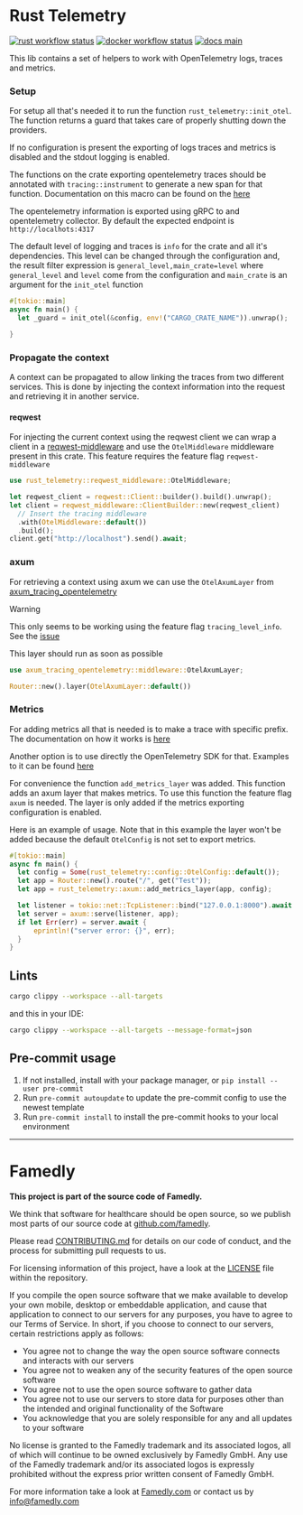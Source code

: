 # Rust Telemetry

[![rust workflow status][badge-rust-workflow-img]][badge-rust-workflow-url]
[![docker workflow status][badge-docker-workflow-img]][badge-docker-workflow-url]
[![docs main][badge-docs-main-img]][badge-docs-main-url]

[badge-rust-workflow-img]: https://github.com/famedly/rust-library-template/actions/workflows/rust.yml/badge.svg
[badge-rust-workflow-url]: https://github.com/famedly/rust-library-template/commits/main
[badge-docker-workflow-img]: https://github.com/famedly/rust-library-template/actions/workflows/docker.yml/badge.svg
[badge-docker-workflow-url]: https://github.com/famedly/rust-library-template/commits/main
[badge-docs-main-img]: https://img.shields.io/badge/docs-main-blue
[badge-docs-main-url]: https://famedly.github.io/rust-library-template/project_name/index.html


This lib contains a set of helpers to work with OpenTelemetry logs, traces and metrics.

### Setup

For setup all that's needed it to run the function `rust_telemetry::init_otel`. The function returns a guard that takes care of properly shutting down the providers.

If no configuration is present the exporting of logs traces and metrics is disabled and the stdout logging is enabled.

The functions on the crate exporting opentelemetry traces should be annotated with `tracing::instrument` to generate a new span for that function. Documentation on this macro can be found on the [here](https://docs.rs/tracing/latest/tracing/attr.instrument.html)

The opentelemetry information is exported using gRPC to and opentelemetry collector. By default the expected endpoint is `http://localhots:4317`

The default level of logging and traces is `info` for the crate and all it's dependencies. This level can be changed through the configuration and, the result filter expression is `general_level,main_crate=level` where `general_level` and `level` come from the configuration and `main_crate` is an argument for the `init_otel` function

```rust
#[tokio::main]
async fn main() {
  let _guard = init_otel(&config, env!("CARGO_CRATE_NAME")).unwrap();

}
```


### Propagate the context

A context can be propagated to allow linking the traces from two different services. This is done by injecting the context information into the request and retrieving it in another service.

#### reqwest

For injecting the current context using the reqwest client we can wrap a client in a [reqwest-middleware](https://crates.io/crates/reqwest-middleware) and use the `OtelMiddleware` middleware present in this crate. This feature requires the feature flag `reqwest-middleware`

```rust
use rust_telemetry::reqwest_middleware::OtelMiddleware;

let reqwest_client = reqwest::Client::builder().build().unwrap();
let client = reqwest_middleware::ClientBuilder::new(reqwest_client)
  // Insert the tracing middleware
  .with(OtelMiddleware::default())
  .build();
client.get("http://localhost").send().await;
```

### axum

For retrieving a context using axum we can use the `OtelAxumLayer` from [axum_tracing_opentelemetry](https://crates.io/crates/axum-tracing-opentelemetry)

> [!WARNING]
> This only seems to be working using the feature flag `tracing_level_info`. See the [issue](https://github.com/davidB/tracing-opentelemetry-instrumentation-sdk/issues/148)

This layer should run as soon as possible

```rust
use axum_tracing_opentelemetry::middleware::OtelAxumLayer;

Router::new().layer(OtelAxumLayer::default())

```

### Metrics

For adding metrics all that is needed is to make a trace with specific prefix. The documentation on how it works is [here](https://docs.rs/tracing-opentelemetry/latest/tracing_opentelemetry/struct.MetricsLayer.html#usage)

Another option is to use directly the OpenTelemetry SDK for that. Examples to it can be found [here](https://github.com/open-telemetry/opentelemetry-rust/blob/main/examples/metrics-basic/src/main.rs)

For convenience the function `add_metrics_layer` was added. This function adds an axum layer that makes metrics. To use this function the feature flag `axum` is needed. The layer is only added if the metrics exporting configuration is enabled.

Here is an example of usage. Note that in this example the layer won't be added because the default `OtelConfig` is not set to export metrics.

```rust
#[tokio::main]
async fn main() {
  let config = Some(rust_telemetry::config::OtelConfig::default());
  let app = Router::new().route("/", get("Test"));
  let app = rust_telemetry::axum::add_metrics_layer(app, config);

  let listener = tokio::net::TcpListener::bind("127.0.0.1:8000").await.unwrap();
  let server = axum::serve(listener, app);
  if let Err(err) = server.await {
      eprintln!("server error: {}", err);
  }
}
```

## Lints

```sh
cargo clippy --workspace --all-targets
```

and this in your IDE:
```sh
cargo clippy --workspace --all-targets --message-format=json
```

## Pre-commit usage

1. If not installed, install with your package manager, or `pip install --user pre-commit`
2. Run `pre-commit autoupdate` to update the pre-commit config to use the newest template
3. Run `pre-commit install` to install the pre-commit hooks to your local environment

---

# Famedly

**This project is part of the source code of Famedly.**

We think that software for healthcare should be open source, so we publish most
parts of our source code at [github.com/famedly](https://github.com/famedly).

Please read [CONTRIBUTING.md](CONTRIBUTING.md) for details on our code of
conduct, and the process for submitting pull requests to us.

For licensing information of this project, have a look at the [LICENSE](LICENSE.md)
file within the repository.

If you compile the open source software that we make available to develop your
own mobile, desktop or embeddable application, and cause that application to
connect to our servers for any purposes, you have to agree to our Terms of
Service. In short, if you choose to connect to our servers, certain restrictions
apply as follows:

- You agree not to change the way the open source software connects and
  interacts with our servers
- You agree not to weaken any of the security features of the open source software
- You agree not to use the open source software to gather data
- You agree not to use our servers to store data for purposes other than
  the intended and original functionality of the Software
- You acknowledge that you are solely responsible for any and all updates to
  your software

No license is granted to the Famedly trademark and its associated logos, all of
which will continue to be owned exclusively by Famedly GmbH. Any use of the
Famedly trademark and/or its associated logos is expressly prohibited without
the express prior written consent of Famedly GmbH.

For more
information take a look at [Famedly.com](https://famedly.com) or contact
us by [info@famedly.com](mailto:info@famedly.com?subject=[GitLab]%20More%20Information%20)
